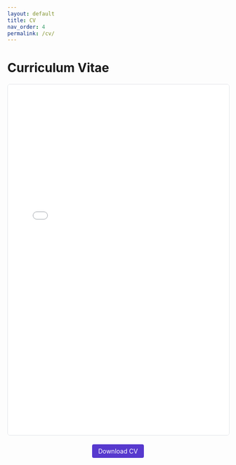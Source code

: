 ```yaml
---
layout: default
title: CV
nav_order: 4
permalink: /cv/
---
```


# Curriculum Vitae

<div class="cv-container">
    <iframe src="{{ site.baseurl }}/assets/CV_PradyunHebbar.pdf" width="100%" height="800px" style="border: none;">
    </iframe>
</div>

<div class="cv-download">
    <a href="{{ site.baseurl }}/assets/CV_PradyunHebbar.pdf" class="btn" download>Download CV</a>
</div>

<style>
.cv-container {
    width: 100%;
    margin: 20px 0;
    border: 1px solid #e1e4e8;
    border-radius: 6px;
    overflow: hidden;
}

.cv-download {
    text-align: center;
    margin: 20px 0;
}

.btn {
    display: inline-block;
    padding: 0.5em 1em;
    color: #fff;
    background-color: #5739ce;
    border-radius: 4px;
    text-decoration: none;
}

.btn:hover {
    background-color: #472db2;
    text-decoration: none;
}
</style>
